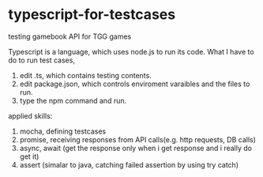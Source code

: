 # typescript-for-testcases
testing gamebook API for TGG games

Typescript is a language, which uses node.js to run its code. 
What I have to do to run test cases,
1. edit .ts, which contains testing contents.
2. edit package.json, which controls enviroment varaibles and the files to run.
3. type the npm command and run.

applied skills:
1. mocha, defining testcases
2. promise, receiving responses from API calls(e.g. http requests, DB calls)
3. async, await (get the response only when i get response and i really do get it)
4. assert (simalar to java, catching failed assertion by using try catch)

